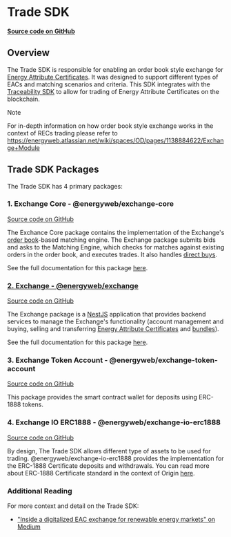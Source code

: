 # Trade SDK
[**Source code on GitHub** ](https://github.com/energywebfoundation/origin/tree/master/packages/trade)

## Overview

The Trade SDK is responsible for enabling an order book style exchange for [Energy Attribute Certificates](./user-guide-glossary.md#energy-attribute-certificates). It was designed to support different types of EACs and matching scenarios and criteria. This SDK integrates with the [Traceability SDK](./traceability.md) to allow for trading of Energy Attribute Certificates on the blockchain.  

<div class="admonition note">
  <p class="first admonition-title">Note</p>
  <p class="last">
    For in-depth information on how order book style exchange works in the context of RECs trading please refer to <a href="https://energyweb.atlassian.net/wiki/spaces/OD/pages/1138884622/Exchange+Module">https://energyweb.atlassian.net/wiki/spaces/OD/pages/1138884622/Exchange+Module</a>
  </p>
</div>

## Trade SDK Packages  
The Trade SDK has 4 primary packages:

### 1. Exchange Core - @energyweb/exchange-core 
[Source code on GitHub](https://github.com/energywebfoundation/origin/tree/master/packages/trade/exchange-core) 

The Exchance Core package contains the implementation of the Exchange's [order book](./user-guide-glossary.md#order-book)-based matching engine. The Exchange package submits bids and asks to the Matching Engine, which checks for matches against existing orders in the order book, and executes trades. It also handles [direct buys](./user-guide-glossary.md#direct-buy).  

See the full documentation for this package [here](./trade/exchange-core.md). 

### [2. Exchange - @energyweb/exchange](./trade/exchange.md)  
[Source code on GitHub](https://github.com/energywebfoundation/origin/tree/master/packages/trade/exchange) 

The Exchange package is a [NestJS](https://docs.nestjs.com/) application that provides backend services to manage the Exchange's functionality (account management and buying, selling and transferring [Energy Attribute Certificates](../user-guide-glossary.md#energy-attribute-certificate) and [bundles](../user-guide-glossary.md#bundle)).  

See the full documentation for this package [here](./trade/exchange.md). 

### 3. Exchange Token Account - @energyweb/exchange-token-account  
[Source code on GitHub](https://github.com/energywebfoundation/origin/tree/master/packages/trade/exchange-token-account)  

This package provides the smart contract wallet for deposits using ERC-1888 tokens.

### 4. Exchange IO ERC1888 - @energyweb/exchange-io-erc1888    
[Source code on GitHub](https://github.com/energywebfoundation/origin/tree/master/packages/trade/exchange-io-erc1888)  

By design, The Trade SDK allows different type of assets to be used for trading. @energyweb/exchange-io-erc1888 provides the implementation for the ERC-1888 Certificate deposits and withdrawals. You can read more about ERC-1888 Certificate standard in the context of Origin [here](./traceability.md#energy-attribute-certificates-on-the-blockchain). 

### Additional Reading
For more context and detail on the Trade SDK:  

- ["Inside a digitalized EAC exchange for renewable energy markets" on Medium](https://medium.com/energy-web-insights/inside-a-digitalized-eac-exchange-for-renewable-energy-markets-e04f561266c3)